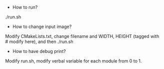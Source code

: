 - How to run?

./run.sh

- How to change input image?

Modify CMakeLists.txt, change filename and WIDTH, HEIGHT (tagged with # modify here), and then ./run.sh

- How to have debug print?

Modify run.sh, modify verbal variable for each module from 0 to 1.
